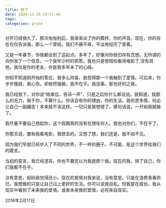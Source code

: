 ```yaml
---
title: 放下
date: 2020-11-25 15:51:48
tags:
categories: prose
---
```

分开已经很久了，那次匆匆别后，我渐渐淡了你的模样，你的声音。现在，你的存在仅仅告诉我，那么一个曾经。我们不痛不痒，平淡地经历了青春。

又是一年春节，你我都会到了这起点。多年了，好像对你依旧存有念想。无所谓的向你发了一个信息，一个我年少时的夙愿。我也只是想陪你看场电影了,没有其他。我仅是你的老友，你是我多年未了的心结。

你知不知道刚开始的答应，我多么欣喜，我觉得那一个我触到了爱情。可后来，你步步推脱，我心伤。却依然强做，我不在乎。我没事。那也好的之类。

我已经放下，对你说“结束后，告诉一声”，只是之后你什么都没说。我知道，我那么的无力，我于你，不算什么。你该会有你的理由，你的生活。我何苦多情，何必让自己一副媚态！本来就不该这样。一切只是我想错了，换句话说，一开始我就输了。

我尽量不要自己想起你，这个假期真的没有在想任何人。我也对你们，不在乎了。

你那天说，要和我看电影，我想去的。又想了想，我们还是，就不如不见。

因为我们早就已经步入了不同的世界，不一样的圈子。不可能，是这个世界给我们的箴言。

当初的誓言，我已经违背。你也不要还以为我是那个我。现在的我，除了自己，你们我都不在乎。

没有意思，起码我觉得还小。现在的爱情对我来说，没有意思。只是在浪费青春而已。我想做的只是让自己过上更好的生活。你可以说我自私。但我是在成长。我从现实中看到了未来我的爱情。或者未来我的爱情，必将来自现实。

2016年2月17日
